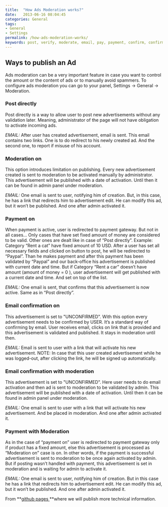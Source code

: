 ```yaml
---
title:  "How Ads Moderation works?"
date:   2013-06-16 08:04:45
categories: General
tags: 
- General
- Settings
permalink: /how-ads-moderation-works/
keywords: post, verify, moderate, email, pay, payment, confirm, confirmation, activate, paid category, publish, spam, control
---
```

## Ways to publish an Ad

Ads moderation can be a very important feature in case you want to control the amount or the content of ads or to manually avoid spammers. To configure ads moderation you can go to your panel, Settings -> General -> Moderation.

### Post directly

Post directly is a way to allow user to post new advertisements without any validation later. Meaning, administrator of the page will not have obligation to activate incoming ads.

_EMAIL:_ After user has created advertisement, email is sent. This email contains two links. One is to do redirect to his newly created ad. And the second one, to report if misuse of his account.

### Moderation on

This option introduces limitation on publishing. Every new advertisement created is sent to moderation to be activated manually by administrator. This advertisement will be published with a date of activation. Until then it can be found in admin panel under moderation.

_EMAIL:_ One email is sent to user, notifying him of creation. But, in this case, he has a link that redirects him to advertisement edit. He can modify this ad, but it won’t be published. And one after admin activated it.  

### Payment on

When payment is active, user is redirected to payment gateway. But not in all cases… Only cases that have set fixed amount of money are considered to be valid. Other ones are dealt like in case of “Post directly”. Example: Category “Rent a cat” have fixed amount of 10 USD. After a user has set all necessary fields and clicked on button to post, he will be redirected to “Paypal”. Than he makes payment and after this payment has been validated by “Paypal” and our back-office his advertisement is published with current date and time. But if Category “Rent a car” doesn’t have amount (amount of money = 0 ), user advertisement will get published with a current date and time. And set on top of the list.

_EMAIL:_ One email is sent, that confirms that this advertisement is now active. Same as in “Post directly”.

### Email confirmation on

This advertisement is set to "UNCONFIRMED". With this option every advertisement needs to be confirmed by USER. It’s a standard way of confirming by email. User receives email, clicks on link that is provided and this advertisement is validated and published. It stays in moderation until then.

_EMAIL:_ Email is sent to user with a link that will activate his new advertisement. NOTE: In case that this user created advertisement while he was logged-out, after clicking the link, he will be signed up automatically.

### Email confirmation with moderation

This advertisement is set to "UNCONFIRMED". Here user needs to do email activation and then ad is sent to moderation to be validated by admin. This advertisement will be published with a date of activation. Until then it can be found in admin panel under moderation.

_EMAIL:_ One email is sent to user with a link that will activate his new advertisement. And be placed in moderation. And one after admin activated it.

### Payment with Moderation

As in the case of “payment on” user is redirected to payment gateway only if product has a fixed amount, else this advertisement is processed as “Moderation on” case is on. In other words, if the payment is successful advertisement is sent to moderation to be once again activated by admin. But if posting wasn’t handled with payment, this advertisement is set in moderation and is waiting for admin to activate it.

_EMAIL:_ One email is sent to user, notifying him of creation. But in this case he has a link that redirects him to advertisement edit. He can modify this ad, but it won’t be published. And one after admin activated it.

From **[github pages ](https://github.com/yclas/yclas/wiki/_pages)**where we will publish more technical information.

